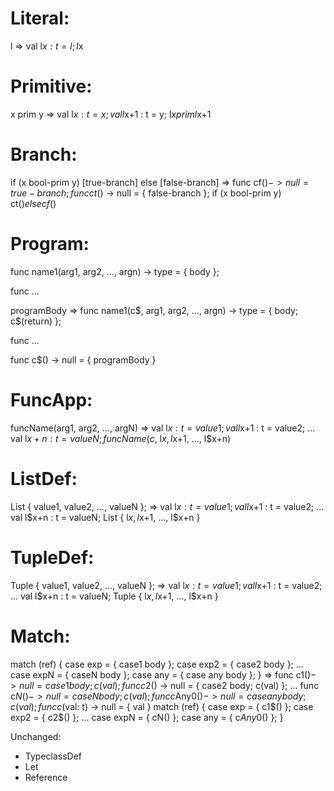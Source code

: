 Literal:
==========
l
=>
val l$x : t = l;
l$x

Primitive:
==========
x prim y
=>
val l$x : t = x;
val l$x+1 : t = y;
l$x prim l$x+1

Branch:
==========
if (x bool-prim y) [true-branch] else [false-branch]
=>
func cf$() -> null = { true-branch };
func ct$() -> null = { false-branch };
if (x bool-prim y) ct$() else  cf$()

Program:
==========
func name1(arg1, arg2, ..., argn) -> type = {
	body
};

func ...

programBody
=>
func name1(c$, arg1, arg2, ..., argn) -> type = {
	body;
	c$(return)
};

func ...

func c$() -> null = { programBody }

FuncApp:
==========
funcName(arg1, arg2, ..., argN)
=>
val l$x : t = value1;
val l$x+1 : t = value2;
...
val l$x+n : t = valueN;
funcName(c$, l$x, l$x+1, ..., l$x+n)

ListDef:
==========
List { value1, value2, ..., valueN };
=>
val l$x : t = value1;
val l$x+1 : t = value2;
...
val l$x+n : t = valueN;
List { l$x, l$x+1, ..., l$x+n }

TupleDef:
==========
Tuple { value1, value2, ..., valueN };
=>
val l$x : t = value1;
val l$x+1 : t = value2;
...
val l$x+n : t = valueN;
Tuple { l$x, l$x+1, ..., l$x+n }

Match:
==========
match (ref) {
	case exp = { case1 body };
	case exp2 = { case2 body };
	...
	case expN = { caseN body };
	case any = { case any body };
}
=>
func c$1() -> null = { case1 body; c(val) };
func c$2() -> null = { case2 body; c(val) };
...
func c$N() -> null = { caseN body; c(val) };
func c$Any$0() -> null = { case any body; c(val) };
func c$(val: t) -> null = { val }
match (ref) {
	case exp = { c1$() };
	case exp2 = { c2$() };
	...
	case expN = { cN() };
	case any = { c$Any$0() };
}

Unchanged:
- TypeclassDef
- Let
- Reference